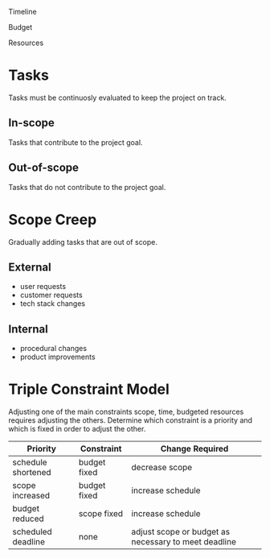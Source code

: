 
Timeline

Budget

Resources


# Tasks

Tasks must be continuosly evaluated to keep the project on track.

## In-scope

Tasks that contribute to the project goal.

## Out-of-scope

Tasks that do not contribute to the project goal.

# Scope Creep

Gradually adding tasks that are out of scope.

## External

- user requests
- customer requests
- tech stack changes

## Internal

- procedural changes
- product improvements

# Triple Constraint Model

Adjusting one of the main constraints scope, time, budgeted resources requires adjusting the others. Determine which constraint is a priority and which is fixed in order to adjust the other.

|Priority|Constraint|Change Required|
|--|--|--|
|schedule shortened|budget fixed|decrease scope|
|scope increased|budget fixed|increase schedule|
|budget reduced|scope fixed|increase schedule|
|scheduled deadline|none|adjust scope or budget as necessary to meet deadline|

